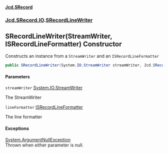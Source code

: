 #### [Jcd.SRecord](index.md 'index')
### [Jcd.SRecord.IO](Jcd.SRecord.IO.md 'Jcd.SRecord.IO').[SRecordLineWriter](Jcd.SRecord.IO.SRecordLineWriter.md 'Jcd.SRecord.IO.SRecordLineWriter')

## SRecordLineWriter(StreamWriter, ISRecordLineFormatter) Constructor

Constructs an instance from a `StreamWriter` and an `ISRecordLineFormatter`

```csharp
public SRecordLineWriter(System.IO.StreamWriter streamWriter, Jcd.SRecord.IO.ISRecordLineFormatter lineFormatter);
```
#### Parameters

<a name='Jcd.SRecord.IO.SRecordLineWriter.SRecordLineWriter(System.IO.StreamWriter,Jcd.SRecord.IO.ISRecordLineFormatter).streamWriter'></a>

`streamWriter` [System.IO.StreamWriter](https://docs.microsoft.com/en-us/dotnet/api/System.IO.StreamWriter 'System.IO.StreamWriter')

The StreamWriter

<a name='Jcd.SRecord.IO.SRecordLineWriter.SRecordLineWriter(System.IO.StreamWriter,Jcd.SRecord.IO.ISRecordLineFormatter).lineFormatter'></a>

`lineFormatter` [ISRecordLineFormatter](Jcd.SRecord.IO.ISRecordLineFormatter.md 'Jcd.SRecord.IO.ISRecordLineFormatter')

The line formatter

#### Exceptions

[System.ArgumentNullException](https://docs.microsoft.com/en-us/dotnet/api/System.ArgumentNullException 'System.ArgumentNullException')  
Thrown when either parameter is null.